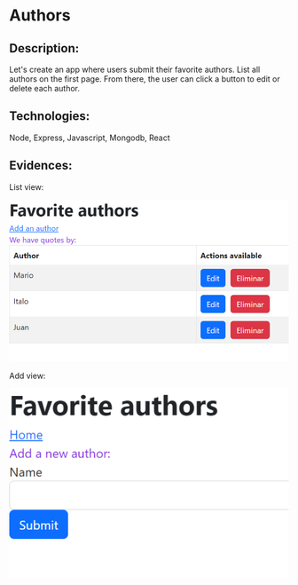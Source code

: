 # Authors

## Description:

Let's create an app where users submit their favorite authors. List all authors on the first page. From there, the user can click a button to edit or delete each author. 


## Technologies:

Node, Express, Javascript, Mongodb, React

## Evidences:

List view:

![alt text](./preview.PNG "Image Title")


Add view:

![alt text](./preview2.PNG "Image Title")
